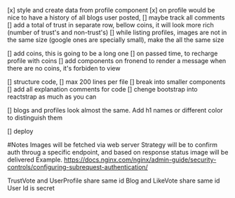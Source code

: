 [x] style and create data from profile component
    [x] on profile would be nice to have a history of all blogs user posted,
    [] maybe track all comments
    [] add a total of trust in separate row, bellow coins, it will look more rich (number of trust's and non-trust's)
    [] while listing profiles, images are not in the same size (google ones are specially small), make the all the same size

[] add coins, this is going to be a long one
        [] on passed time, to recharge profile with coins
        [] add components on fronend to render a message when there are no coins, it's forbiden to view


[] structure code, 
        [] max 200 lines per file
        [] break into smaller components
        [] add all explanation comments for code
        [] chenge bootstrap into reactstrap as much as you can

[] blogs and profiles look almost the same. Add h1 names or different color to distinguish them

[] deploy

#Notes
Images will be fetched via web server
Strategy will be to confirm auth throug a specific endpoint, and based on response status image will be delivered
Example.
https://docs.nginx.com/nginx/admin-guide/security-controls/configuring-subrequest-authentication/


TrustVote and UserProfile share same id
Blog and LikeVote share same id
User Id is secret